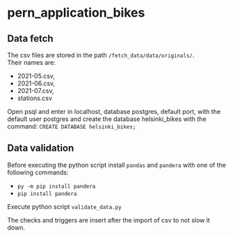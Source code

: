 # pern_application_bikes
## Data fetch
The csv files are stored in the path `/fetch_data/data/originals/`. \
Their names are:
- 2021-05.csv, 
- 2021-06.csv, 
- 2021-07.csv, 
- stations.csv

Open psql and enter in localhost, database postgres, default port, with the default user postgres and create the database helsinki_bikes with the command:
`CREATE DATABASE helsinki_bikes;`

## Data validation
Before executing the python script install `pandas` and `pandera` with one of the following commands:
- `py -m pip install pandera`  
- `pip install pandera` 

Execute python script `validate_data.py`

The checks and triggers are insert after the import of csv to not slow it down.
